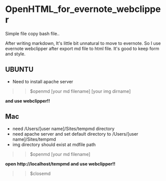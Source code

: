 # OpenHTML_for_evernote_webclipper

Simple file copy bash file..

After writing markdown, It's little bit unnatural to move to evernote.
So I use evernote webclipper after export md file to html file.
It's good to keep form and style.

## UBUNTU

- Need to install apache server

>>$openmd [your md filename] [your img dirname]

**and use webclipper!!**

## Mac

- need /Users/[user name]/Sites/tempmd directory
- need apache server and set default directory to /Users/[user name]/Sites/tempmd
- img directory should exist at mdfile path

>>$openmd [your md filename]

**open http://localhost/tempmd and use webclipper!!**

>>$closemd

